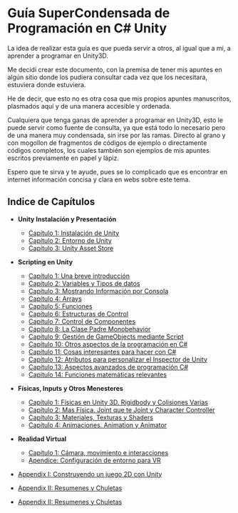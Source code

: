 # Guía SuperCondensada de Programación en C# Unity

La idea de realizar esta guía es que pueda servir a otros, al igual que a mi, a aprender a programar en Unity3D.

Me decidí crear este documento, con la premisa de tener mis apuntes en algún sitio donde los pudiera consultar cada vez que los necesitara, estuviera donde estuviera.

He de decir, que esto no es otra cosa que mis propios apuntes manuscritos, plasmados aquí y de una manera accesible y ordenada.

Cualquiera que tenga ganas de aprender a programar en Unity3D, esto le puede servir como fuente de consulta, ya que está todo lo necesario pero de una manera muy condensada, sin irse por las ramas. Directo al grano y con mogollon de fragmentos de códigos de ejemplo o directamente códigos completos, los cuales también son ejemplos de mis apuntes escritos previamente en papel y lápiz.

Espero que te sirva y te ayude, pues se lo complicado que es encontrar en internet información concisa y clara en webs sobre este tema.

## Indice de Capítulos

 * **Unity Instalación y Presentación**
     * [Capítulo 1: Instalación de Unity](/docs/cap00A.md)
     * [Capítulo 2: Entorno de Unity](/docs/cap00B.md)
     * [Capítulo 3: Unity Asset Store](/docs/cap00C.md)
 * **Scripting en Unity**
     * [Capítulo 1: Una breve introducción](/docs/cap01.md)
     * [Capítulo 2: Variables y Tipos de datos](/docs/cap02.md)
     * [Capítulo 3: Mostrando Información por Consola](/docs/cap03.md)
     * [Capítulo 4: Arrays](/docs/cap04.md)
     * [Capítulo 5: Funciones](/docs/cap05.md)
     * [Capítulo 6: Estructuras de Control](/docs/cap06.md)
     * [Capítulo 7: Control de Componentes](/docs/cap07.md)
     * [Capítulo 8: La Clase Padre Monobehavior](/docs/cap08.md)
     * [Capítulo 9: Gestión de GameObjects mediante Script](/docs/cap09.md)
     * [Capítulo 10: Otros aspectos de la programación en C#](/docs/cap10.md)
     * [Capítulo 11: Cosas interesantes para hacer con C#](/docs/cap11.md)
     * [Capítulo 12: Atributos para personalizar el Inspector de Unity](/docs/cap12.md)
     * [Capítulo 13: Aspectos avanzados de programación C#](/docs/cap12_0.md)
     * [Capítulo 14: Funciones matemáticas relevantes](/docs/cap12_1.md)

 * **Físicas, Inputs y Otros Menesteres**
     * [Capítulo 1: Físicas en Unity 3D. Rigidbody y Colisiones Varias](/docs/cap13.md)
     * [Capítulo 2: Mas Física. Joint que te Joint y Character Controller](/docs/cap14.md)
     * [Capítulo 3: Materiales, Texturas y Shaders](/docs/cap15.md)
     * [Capítulo 4: Animaciones. Animation y Animator](/docs/cap16.md)

* **Realidad Virtual**
     * [Capítulo 1: Cámara, movimiento e interacciones](/docs/cap80.md)
     * [Apendice: Configuración de entorno para VR](/docs/apendiceVR.md)

     
 * [Appendix I: Construyendo un juego 2D con Unity](/docs/wiki/README.md)
 * [Appendix II: Resumenes y Chuletas](/docs/wiki/appendixII/00_ResumenNuevoInput.md)
 * [Appendix II: Resumenes y Chuletas](/docs/wiki/chuletas.md)
